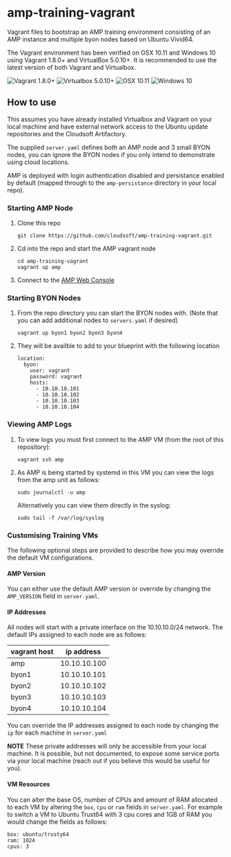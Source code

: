 # amp-training-vagrant
Vagrant files to bootstrap an AMP training environment consisting of an AMP instance and multiple byon nodes based on Ubuntu Vivid64.

The Vagrant environment has been verified on OSX 10.11 and Windows 10 using Vagrant 1.8.0+ and VirtualBox 5.0.10+. It is recommended to use the latest version of both Vagrant and Virtualbox.

![Vagrant 1.8.0+](https://img.shields.io/badge/Vagrant-1.8.0%2B-blue.svg) ![Virtualbox 5.0.10+](https://img.shields.io/badge/VirtualBox-5.0.10%2B-blue.svg) ![OSX 10.11](https://img.shields.io/badge/OSX-10.11-blue.svg) ![Windows 10](https://img.shields.io/badge/Windows-10-blue.svg)

## How to use

This assumes you have already installed Virtualbox and Vagrant on your local machine and have external network access to the Ubuntu update repositories and the Cloudsoft Artifactory.

The supplied `server.yaml` defines both an AMP node and 3 small BYON nodes, you can ignore the BYON nodes if you only intend to demonstrate using cloud locations.

AMP is deployed with login authentication disabled and persistance enabled by default (mapped through to the `amp-persistance` directory in your local repo).

### Starting AMP Node

1. Clone this repo

    ```
    git clone https://github.com/cloudsoft/amp-training-vagrant.git
    ```

2. Cd into the repo and start the AMP vagrant node

    ```
    cd amp-training-vagrant
    vagrant up amp
    ```

3. Connect to the [AMP Web Console](http://10.10.10.100:8081/)

### Starting BYON Nodes

1. From the repo directory you can start the BYON nodes with. (Note that you can add additional nodes to `servers.yaml` if desired)

    ```
    vagrant up byon1 byon2 byon3 byon4
    ```

2. They will be availble to add to your blueprint with the following location

    ```
    location:
      byon:
        user: vagrant
        password: vagrant
        hosts:
          - 10.10.10.101
          - 10.10.10.102
          - 10.10.10.103
          - 10.10.10.104
    ````

### Viewing AMP Logs

1. To view logs you must first connect to the AMP VM (from the root of this repository):

    ```
    vagrant ssh amp
    ```

2. As AMP is being started by systemd in this VM you can view the logs from the amp unit as follows:

    ```
    sudo journalctl -u amp
    ```
    
    Alternatively you can view them directly in the syslog:

    ```
    sudo tail -f /var/log/syslog
    ```
 
### Customising Training VMs 
The following optional steps are provided to describe how you may override the default VM configurations.

#### AMP Version
You can either use the default AMP version or override by changing the `AMP_VERSION` field in `server.yaml`.

#### IP Addresses
All nodes will start with a private interface on the 10.10.10.0/24 network. The default IPs assigned to each node are as follows:

| vagrant host | ip address   |
| ------------ | ------------ |
| amp          | 10.10.10.100 |
| byon1        | 10.10.10.101 |
| byon2        | 10.10.10.102 |
| byon3        | 10.10.10.103 |
| byon4        | 10.10.10.104 |

You can override the IP addresses assigned to each node by changing the `ip` for each machine in `server.yaml`

**NOTE** These private addresses will only be accessible from your local machine. It is possible, but not documented, to expose some service ports via your local machine (reach out if you believe this would be useful for you).

#### VM Resources
You can alter the base OS, number of CPUs and amount of RAM allocated to each VM by altering the `box`, `cpu` or `ram` fields in `server.yaml`. For example to switch a VM to Ubuntu Trust64 with 3 cpu cores and 1GB of RAM you would change the fields as follows:

```
box: ubuntu/trusty64
ram: 1024
cpus: 3
```
